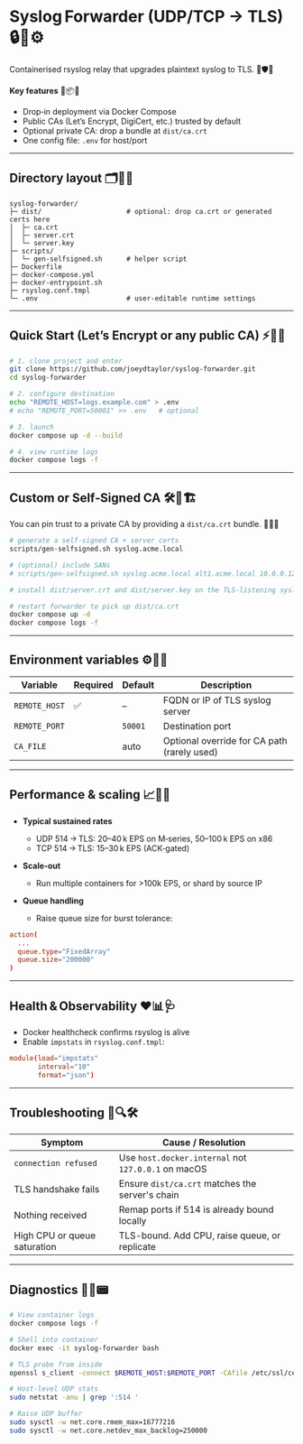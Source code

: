 # Syslog Forwarder (UDP/TCP → TLS) 🔒📡⚙️

Containerised rsyslog relay that upgrades plaintext syslog to TLS. 🚀🛡️🧰

**Key features** 🎯📦✅

* Drop‑in deployment via Docker Compose
* Public CAs (Let’s Encrypt, DigiCert, etc.) trusted by default
* Optional private CA: drop a bundle at `dist/ca.crt`
* One config file: `.env` for host/port

---

## Directory layout 🗂️📁🧾

```
syslog-forwarder/
├─ dist/                     # optional: drop ca.crt or generated certs here
│  ├─ ca.crt
│  ├─ server.crt
│  └─ server.key
├─ scripts/
│  └─ gen-selfsigned.sh      # helper script
├─ Dockerfile
├─ docker-compose.yml
├─ docker-entrypoint.sh
├─ rsyslog.conf.tmpl
└─ .env                      # user‑editable runtime settings
```

---

## Quick Start (Let’s Encrypt or any public CA) ⚡🧪📘

```bash
# 1. clone project and enter
git clone https://github.com/joeydtaylor/syslog-forwarder.git
cd syslog-forwarder

# 2. configure destination
echo "REMOTE_HOST=logs.example.com" > .env
# echo "REMOTE_PORT=50001" >> .env   # optional

# 3. launch
docker compose up -d --build

# 4. view runtime logs
docker compose logs -f
```

---

## Custom or Self‑Signed CA 🛠️🔐🏗️

You can pin trust to a private CA by providing a `dist/ca.crt` bundle. 🧾📩📍

```bash
# generate a self‑signed CA + server certs
scripts/gen-selfsigned.sh syslog.acme.local

# (optional) include SANs
# scripts/gen-selfsigned.sh syslog.acme.local alt1.acme.local 10.0.0.12

# install dist/server.crt and dist/server.key on the TLS‑listening syslog server

# restart forwarder to pick up dist/ca.crt
docker compose up -d
docker compose logs -f
```

---

## Environment variables ⚙️🧾🔧

| Variable      | Required | Default | Description                                 |
| ------------- | -------- | ------- | ------------------------------------------- |
| `REMOTE_HOST` | ✅        | –       | FQDN or IP of TLS syslog server             |
| `REMOTE_PORT` |          | `50001` | Destination port                            |
| `CA_FILE`     |          | auto    | Optional override for CA path (rarely used) |

---

## Performance & scaling 📈💨🧠

* **Typical sustained rates**

  * UDP 514 → TLS: 20–40 k EPS on M‑series, 50–100 k EPS on x86
  * TCP 514 → TLS: 15–30 k EPS (ACK‑gated)
* **Scale‑out**

  * Run multiple containers for >100k EPS, or shard by source IP
* **Queue handling**

  * Raise queue size for burst tolerance:

```conf
action(
  ...
  queue.type="FixedArray"
  queue.size="200000"
)
```

---

## Health & Observability ❤️📊🩺

* Docker healthcheck confirms rsyslog is alive
* Enable `impstats` in `rsyslog.conf.tmpl`:

```conf
module(load="impstats"
       interval="10"
       format="json")
```

---

## Troubleshooting 🧯🔍🛠️

| Symptom                      | Cause / Resolution                                  |
| ---------------------------- | --------------------------------------------------- |
| `connection refused`         | Use `host.docker.internal` not `127.0.0.1` on macOS |
| TLS handshake fails          | Ensure `dist/ca.crt` matches the server's chain     |
| Nothing received             | Remap ports if 514 is already bound locally         |
| High CPU or queue saturation | TLS-bound. Add CPU, raise queue, or replicate       |

---

## Diagnostics 🧪🧭📟

```bash
# View container logs
docker compose logs -f

# Shell into container
docker exec -it syslog-forwarder bash

# TLS probe from inside
openssl s_client -connect $REMOTE_HOST:$REMOTE_PORT -CAfile /etc/ssl/certs/ca-certificates.crt

# Host-level UDP stats
sudo netstat -anu | grep ':514 '

# Raise UDP buffer
sudo sysctl -w net.core.rmem_max=16777216
sudo sysctl -w net.core.netdev_max_backlog=250000
```
